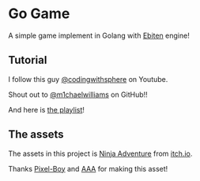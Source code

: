 # Go Game

A simple game implement in Golang with [Ebiten](hajimehoshi/ebiten) engine!

## Tutorial

I follow this guy [@codingwithsphere](https://www.youtube.com/@codingwithsphere) on Youtube.

Shout out to [@m1chaelwilliams](https://github.com/m1chaelwilliams) on GitHub!!

And here is [the playlist](https://www.youtube.com/playlist?list=PLvN4CrYN-8i7xnODFyCMty6ossz4eW0Cn)!

## The assets

The assets in this project is [Ninja Adventure](https://pixel-boy.itch.io/ninja-adventure-asset-pack) from [itch.io](https://itch.io).

Thanks [Pixel-Boy](https://twitter.com/2Pblog1) and [AAA](https://www.instagram.com/challenger.aaa/) for making this asset!
